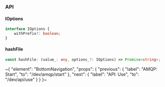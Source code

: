 

### API

#### IOptions

```ts
interface IOptions {
    withPrefix?: boolean;
}
```

#### hashFile

```ts
const hashFile: (value_: any, options_?: IOptions) => Promise<string>;
```

~{
  "element": "BottomNavigation",
  "props": {
    "previous": {
      "label": "AMQP: Start",
      "to": "/dev/amqp/start"
    },
    "next": {
      "label": "API: Use",
      "to": "/dev/api/use"
    }
  }
}~
